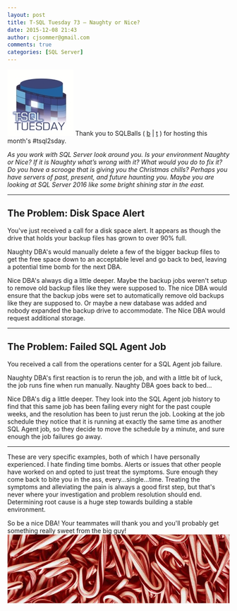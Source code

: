 ```yaml
---
layout: post
title: T-SQL Tuesday 73 – Naughty or Nice?
date: 2015-12-08 21:43
author: cjsommer@gmail.com
comments: true
categories: [SQL Server]
---
```

<img src="/img/2015/05/TSQLTuesday.jpg" alt="TSQLTuesday" width="150" height="150" class="alignright size-full wp-image-504" />
Thank you to SQLBalls ( <a href="http://www.sqlballs.com/"  target="_blank">b</a> | <a href="https://twitter.com/SQLBalls" target="_blank">t</a> ) for hosting this month's #tsql2sday. 

<em>As you work with SQL Server look around you.  Is your environment Naughty or Nice?  If it is Naughty what’s wrong with it?  What would you do to fix it?  Do you have a scrooge that is giving you the Christmas chills?  Perhaps you have servers of past, present, and future haunting you.  Maybe you are looking at SQL Server 2016 like some bright shining star in the east.</em>
<hr>
<h2>The Problem: Disk Space Alert</h2>
You've just received a call for a disk space alert. It appears as though the drive that holds your backup files has grown to over 90% full.

Naughty DBA's would manually delete a few of the bigger backup files to get the free space down to an acceptable level and go back to bed, leaving a potential time bomb for the next DBA.

Nice DBA's always dig a little deeper. Maybe the backup jobs weren't setup to remove old backup files like they were supposed to. The nice DBA would ensure that the backup jobs were set to automatically remove old backups like they are supposed to. Or maybe a new database was added and nobody expanded the backup drive to accommodate. The Nice DBA would request additional storage.
<hr>
<h2>The Problem: Failed SQL Agent Job</h2>
You received a call from the operations center for a SQL Agent job failure. 

Naughty DBA's first reaction is to rerun the job, and with a little bit of luck, the job runs fine when run manually. Naughty DBA goes back to bed...

Nice DBA's dig a little deeper. They look into the SQL Agent job history to find that this same job has been failing every night for the past couple weeks, and the resolution has been to just rerun the job. Looking at the job schedule they notice that it is running at exactly the same time as another SQL Agent job, so they decide to move the schedule by a minute, and sure enough the job failures go away.

<hr>
These are very specific examples, both of which I have personally experienced. I hate finding time bombs. Alerts or issues that other people have worked on and opted to just treat the symptoms. Sure enough they come back to bite you in the ass, every...single...time. Treating the symptoms and alleviating the pain is always a good first step, but that's never where your investigation and problem resolution should end. Determining root cause is a huge step towards building a stable environment. 

So be a nice DBA! Your teammates will thank you and you'll probably get something really sweet from the big guy!
<img alt='' class='alignnone size-full wp-image-1166 ' src='/img/2015/12/img_5667870c3d4c1.png' />
